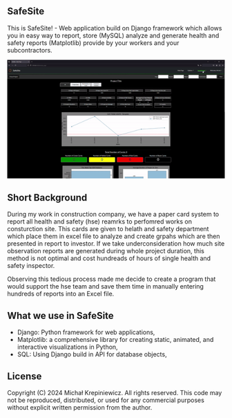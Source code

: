SafeSite
------------------------------------------------------------------------------------------------------------
This is SafeSite! - Web application build on Django framework which allows you in easy way to report, store (MySQL) analyze and generate health and safety reports (Matplotlib) provide by your workers and your subcontractors. 

![Index Page GIF](Gifs/SafeSite-IndexPage-gif.gif)

Short Background
------------------------------------------------------------------------------------------------------------
During my work in construction company, we have a paper card system to report all health and safety (hse) reamrks to perfomred works on consturction site. This cards are given to helath and safety department which place them in excel file to analyze and create grpahs which are then presented in report to investor.
If we take underconsideration how much site observation reports are generated during whole project duration, this method is not optimal and cost hundreads of hours of single health and safety inspector. 

Observing this tedious process made me decide to create a program that would support the hse team and save them time in manually entering hundreds of reports into an Excel file. 

What we use in SafeSite
------------------------------------------------------------------------------------------------------------
* Django: Python framework for web applications,
* Matplotlib: a comprehensive library for creating static, animated, and interactive visualizations in Python,
* SQL: Using Django build in API for database objects,  

License
------------------------------------------------------------------------------------------------------------
Copyright (C) 2024 Michał Krepiniewicz. All rights reserved.
This code may not be reproduced, distributed, or used for any commercial purposes without explicit written permission from the author.
